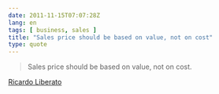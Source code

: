 ```yaml
---
date: 2011-11-15T07:07:28Z
lang: en
tags: [ business, sales ]
title: "Sales price should be based on value, not on cost"
type: quote
---
```


> Sales price should be based on value, not on cost.

[Ricardo Liberato](http://liberato.org/)

